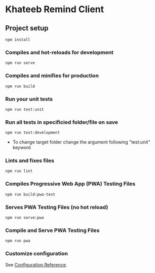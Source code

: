 # Khateeb Remind Client

## Project setup
```
npm install
```

### Compiles and hot-reloads for development
```
npm run serve
```

### Compiles and minifies for production
```
npm run build
```

### Run your unit tests
```
npm run test:unit
```

### Run all tests in specificied folder/file on save 
```
npm run test:development
```
* To change target folder change the argument following "test:unit" keyword

### Lints and fixes files
```
npm run lint
```

### Compiles Progressive Web App (PWA) Testing Files
```
npm run build:pwa-test
```

### Serves PWA Testing Files (no hot reload) 
```
npm run serve:pwa
```

### Compile and Serve PWA Testing Files
```
npm run pwa
```

### Customize configuration
See [Configuration Reference](https://cli.vuejs.org/config/).
